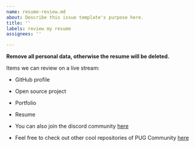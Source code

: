 ```yaml
---
name: resume-review.md
about: Describe this issue template's purpose here.
title: ''
labels: review my resume
assignees: ''

---
```


**Remove all personal data, otherwise the resume will be deleted.**

Items we can review on a live stream:

- GitHub profile
- Open source project
- Portfolio
- Resume

- You can also join the discord community [here](https://discord.gg/Q7BTD58JKr)
- Feel free to check out other cool repositories of PUG Community [here](https://github.com/Programmers-Universal-Group)
